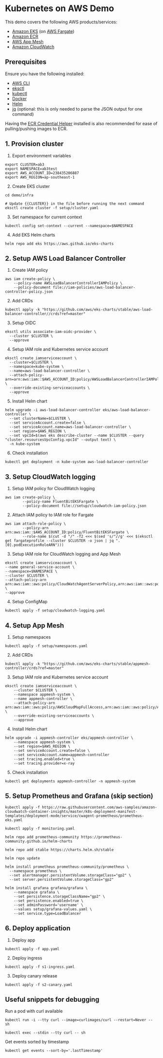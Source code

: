 # Kubernetes on AWS Demo

This demo covers the following AWS products/services:

- [Amazon EKS](https://aws.amazon.com/eks/) (on [AWS Fargate](https://aws.amazon.com/fargate/))
- [Amazon ECR](https://aws.amazon.com/ecr/)
- [AWS App Mesh](https://aws.amazon.com/app-mesh/)
- [Amazon CloudWatch](https://aws.amazon.com/cloudwatch/)

## Prerequisites

Ensure you have the following installed:
- [AWS CLI](https://docs.aws.amazon.com/cli/latest/userguide/install-cliv2.html)
- [eksctl](https://eksctl.io/introduction/#installation)
- [kubectl](https://kubernetes.io/docs/tasks/tools/install-kubectl/)
- [Docker](https://www.docker.com/)
- [Helm](https://helm.sh/docs/intro/install/)
- [jq](https://stedolan.github.io/jq/download/) (optional: this is only needed to parse the JSON output for one command)

Having the [ECR Credential Helper](https://github.com/awslabs/amazon-ecr-credential-helper) installed is also recommended for ease of pulling/pushing images to ECR.

## 1. Provision cluster

1. Export environment variables

```
export CLUSTER=ab3
export NAMESPACE=ab3test
export AWS_ACCOUNT_ID=238435206887
export AWS_REGION=ap-southeast-1
```

2. Create EKS cluster

```
cd demo/infra

# Update {{CLUSTER}} in the file before running the next command
eksctl create cluster -f setup/cluster.yaml
```

3. Set namespace for current context

```
kubectl config set-context --current --namespace=$NAMESPACE
```

4. Add EKS Helm charts

```
helm repo add eks https://aws.github.io/eks-charts
```

## 2. Setup AWS Load Balancer Controller

1. Create IAM policy
```
aws iam create-policy \
    --policy-name AWSLoadBalancerControllerIAMPolicy \
    --policy-document file://iam-policies/aws-load-balancer-controller-policy.json
```

2. Add CRDs
```
kubectl apply -k "https://github.com/aws/eks-charts/stable/aws-load-balancer-controller//crds?ref=master"
```

3. Setup OIDC
```
eksctl utils associate-iam-oidc-provider \
  --cluster $CLUSTER \
  --approve
```

4. Setup IAM role and Kubernetes service account
```
eksctl create iamserviceaccount \
  --cluster=$CLUSTER \
  --namespace=kube-system \
  --name=aws-load-balancer-controller \
  --attach-policy-arn=arn:aws:iam::$AWS_ACCOUNT_ID:policy/AWSLoadBalancerControllerIAMPolicy \
  --override-existing-serviceaccounts \
  --approve
```

5. Install Helm chart
```
helm upgrade -i aws-load-balancer-controller eks/aws-load-balancer-controller \
  --set clusterName=$CLUSTER \
  --set serviceAccount.create=false \
  --set serviceAccount.name=aws-load-balancer-controller \
  --set region=$AWS_REGION \
  --set vpcId=$(aws eks describe-cluster --name $CLUSTER --query "cluster.resourcesVpcConfig.vpcId" --output text) \
  -n kube-system
```

6. Check installation
```
kubectl get deployment -n kube-system aws-load-balancer-controller
```

## 3. Setup CloudWatch logging

1. Setup IAM policy for CloudWatch logging
```
aws iam create-policy \
        --policy-name FluentBitEKSFargate \
        --policy-document file://setup/cloudwatch-iam-policy.json 
```

2. Attach IAM policy to IAM role for Fargate
```
aws iam attach-role-policy \
        --policy-arn arn:aws:iam::$AWS_ACCOUNT_ID:policy/FluentBitEKSFargate \
        --role-name $(cut -d "/" -f2 <<< $(sed 's/"//g' <<< $(eksctl get fargateprofile --cluster $CLUSTER -o json | jq ".[0].podExecutionRoleARN")))
```

3. Setup IAM role for CloudWatch logging and App Mesh
```
eksctl create iamserviceaccount \
--name general-service-account \
--namespace=$NAMESPACE \
--cluster $CLUSTER \
--attach-policy-arn arn:aws:iam::aws:policy/CloudWatchAgentServerPolicy,arn:aws:iam::aws:policy/AWSAppMeshFullAccess,arn:aws:iam::$AWS_ACCOUNT_ID:policy/FluentBitEKSFargate  \
--approve
```

4. Setup ConfigMap

```
kubectl apply -f setup/cloudwatch-logging.yaml
```

## 4. Setup App Mesh

1. Setup namespaces
```
kubectl apply -f setup/namespaces.yaml
```

2. Add CRDs
```
kubectl apply -k "https://github.com/aws/eks-charts/stable/appmesh-controller/crds?ref=master"
```

3. Setup IAM role and Kubernetes service account
```
eksctl create iamserviceaccount \
    --cluster $CLUSTER \
    --namespace appmesh-system \
    --name appmesh-controller \
    --attach-policy-arn arn:aws:iam::aws:policy/AWSCloudMapFullAccess,arn:aws:iam::aws:policy/AWSAppMeshFullAccess \
    --override-existing-serviceaccounts \
    --approve
```

4. Install Helm chart
```
helm upgrade -i appmesh-controller eks/appmesh-controller \
    --namespace appmesh-system \
    --set region=$AWS_REGION \
    --set serviceAccount.create=false \
    --set serviceAccount.name=appmesh-controller
    --set tracing.enabled=true \
    --set tracing.provider=x-ray
```

5. Check installation
```
kubectl get deployments appmesh-controller -n appmesh-system
```

## 5. Setup Prometheus and Grafana (skip section)

```
kubectl apply -f https://raw.githubusercontent.com/aws-samples/amazon-cloudwatch-container-insights/master/k8s-deployment-manifest-templates/deployment-mode/service/cwagent-prometheus/prometheus-eks.yaml

kubectl apply -f monitoring.yaml

helm repo add prometheus-community https://prometheus-community.github.io/helm-charts

helm repo add stable https://charts.helm.sh/stable

helm repo update

helm install prometheus prometheus-community/prometheus \
  --namespace prometheus \
  --set alertmanager.persistentVolume.storageClass="gp2" \
  --set server.persistentVolume.storageClass="gp2"

helm install grafana grafana/grafana \
    --namespace grafana \
    --set persistence.storageClassName="gp2" \
    --set persistence.enabled=true \
    --set adminPassword='username' \
    --values setup/grafana-values.yaml \
    --set service.type=LoadBalancer
```

## 6. Deploy application

1. Deploy app
```
kubectl apply -f app.yaml
```

2. Deploy ingress
```
kubectl apply -f s1-ingress.yaml
```

3. Deploy canary release
```
kubectl apply -f s2-canary.yaml
```

## Useful snippets for debugging


Run a pod with curl available
```
kubectl run -i --tty curl --image=curlimages/curl --restart=Never -- sh

kubectl exec --stdin --tty curl -- sh
```

Get events sorted by timestamp
```
kubectl get events --sort-by='.lastTimestamp'
```